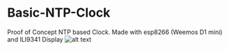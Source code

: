 # Basic-NTP-Clock
Proof of Concept NTP based Clock. Made with esp8266 (Weemos D1 mini) and ILI9341 Display
![alt text]([https://github.com/darthm0e/Basic-NTP-Clock/blob/main/img/ntp-clock.png])
